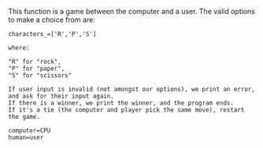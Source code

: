 This function is a game between the computer and a user.
    The valid options to make a choice from are:
    
    characters_=['R','P','S']

    where:

    "R" for "rock", 
    "P" for "paper", 
    "S" for "scissors"

    If user input is invalid (not amongst our options), we print an error, and ask for their input again.
    If there is a winner, we print the winner, and the program ends. 
    If it's a tie (the computer and player pick the same move), restart the game.

    computer=CPU
    human=user
